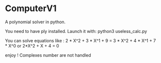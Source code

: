 # ComputerV1
A polynomial solver in python.

You need to have ply installed.
Launch it with:
  python3 useless_calc.py
  
You can solve equations like :
2 * X^2 + 3 * X^1 + 9 = 3 * X^2 + 4 * X^1 + 7 * X^0
or
2*X^2 + X + 4 = 0

enjoy !
Complexes number are not handled
